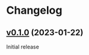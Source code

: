Changelog
=========

[v0.1.0] (2023-01-22)
---------------------

Initial release

[v0.1.0]: https://github.com/marytts/serbski-institut-hsb-data/releases/tag/v0.1.0
